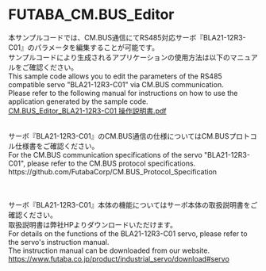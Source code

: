 # FUTABA_CM.BUS_Editor

本サンプルコードでは、CM.BUS通信にてRS485対応サーボ『BLA21-12R3-C01』のパラメータを編集することが可能です。<br>
サンプルコードにより生成されるアプリケーションの使用方法は以下のマニュアルをご確認ください。<br>
This sample code allows you to edit the parameters of the RS485 compatible servo "BLA21-12R3-C01" via CM.BUS communication.<br>
Please refer to the following manual for instructions on how to use the application generated by the sample code.<br>
[CM.BUS_Editor_BLA21-12R3-C01 操作説明書.pdf]()<br>

<br>
サーボ『BLA21-12R3-C01』のCM.BUS通信の仕様についてはCM.BUSプロトコル仕様書をご確認ください。<br>
For the CM.BUS communication specifications of the servo "BLA21-12R3-C01", please refer to the CM.BUS protocol specifications.<br>
https://github.com/FutabaCorp/CM.BUS_Protocol_Specification <br>

<br><br>
サーボ『BLA21-12R3-C01』本体の機能についてはサーボ本体の取扱説明書をご確認ください。<br>
取扱説明書は弊社HPよりダウンロードいただけます。<br>
For details on the functions of the BLA21-12R3-C01 servo, please refer to the servo's instruction manual.<br>
The instruction manual can be downloaded from our website.<br>
https://www.futaba.co.jp/product/industrial_servo/download#servo
